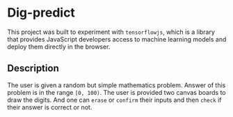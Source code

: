# Dig-predict

This project was built to experiment with `tensorflowjs`, which is a library that provides JavaScript developers access to machine learning models and deploy them directly in the browser.

## Description

The user is given a random but simple mathematics problem. Answer of this problem is in the range `[0, 100)`. The user is provided two canvas boards to draw the digits. And one can `erase` or `confirm` their inputs and then `check` if their answer is correct or not.
